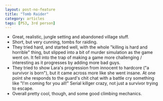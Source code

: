 ```yaml
---
layout: post-no-feature
title: "Tomb Raider"
category: articles
tags: [PS3, 3rd person]
---
```


* Great, realistic, jungle setting and abandoned village stuff.
* Short, but very cunning, tombs for raiding.
* They tried hard, and started well, with the whole "killing is hard and horrible" thing, but slipped into a bit of murder simulation as the game went on. It fell into the trap of making a game more challenging / interesting as it progresses by adding more bad guys.
* They tried to show Lara's progression from innocent to hardcore ("a survivor is born"), but it came across more like she went insane. At one point she responds to the guard's chit chat with a battle cry something like "I'm coming for you all!" Serial killger crazy, not just  a survivor trying to escape.
* Overall pretty cool, though, and some good climbing mechanics.